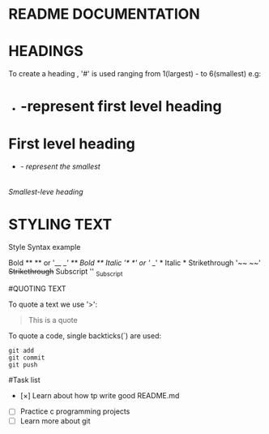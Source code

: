 # README DOCUMENTATION

# HEADINGS
To create a heading , '#' is used ranging from 1(largest) - to 6(smallest) e.g:
- #     -represent first level heading
# First level heading 
- ######      - represent the smallest
###### Smallest-leve heading
<!--when you use two or more headings , GitHub automatically generates a table of content that you access by clicking ⁝Ξ within the file header-->

# STYLING TEXT

Style			Syntax 					example			

Bold 			** **
or '__  __'			** Bold **
Italic 			'*  *' or '_    _'			* Italic *
Strikethrough		'~~  ~~'     				~~Strikethrough~~
Subscript 		'<sub></sub>'				<sub>Subscript</sub>

#QUOTING TEXT

To quote a text we use '>':
> This is a quote

To quote a code, single backticks(`) are used:
```
git add
git commit
git push
```

#Task list
- [×] Learn about how tp write good README.md
- [ ] Practice c programming projects
- [ ] Learn more about git
